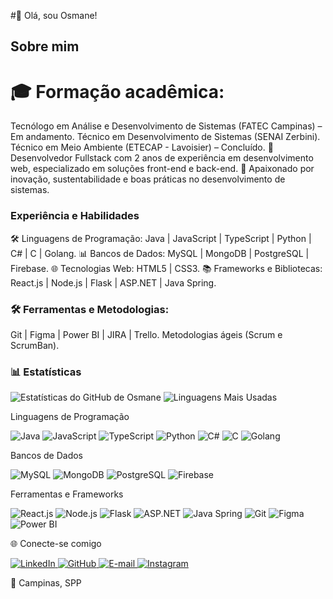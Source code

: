 #👋 Olá, sou Osmane!

## Sobre mim
# 🎓 Formação acadêmica:
 Tecnólogo em Análise e Desenvolvimento de Sistemas (FATEC Campinas) – Em andamento.
 Técnico em Desenvolvimento de Sistemas (SENAI Zerbini).
 Técnico em Meio Ambiente (ETECAP - Lavoisier) – Concluído.
 💼 Desenvolvedor Fullstack com 2 anos de experiência em desenvolvimento web, especializado em soluções front-end e back-end.
 🌱 Apaixonado por inovação, sustentabilidade e boas práticas no desenvolvimento de sistemas.


### Experiência e Habilidades
 🛠️ Linguagens de Programação: Java | JavaScript | TypeScript | Python | C# | C | Golang.
 📊 Bancos de Dados: MySQL | MongoDB | PostgreSQL | Firebase.
 🌐 Tecnologias Web: HTML5 | CSS3.
 📚 Frameworks e Bibliotecas: React.js | Node.js | Flask | ASP.NET | Java Spring.

### 🛠️ Ferramentas e Metodologias:
 Git | Figma | Power BI | JIRA | Trello.
 Metodologias ágeis (Scrum e ScrumBan).

### 📊 Estatísticas

![Estatísticas do GitHub de Osmane](https://github-readme-stats.vercel.app/api?username=OsmaneNeto&show_icons=true&theme=radical) ![Linguagens Mais Usadas](https://github-readme-stats.vercel.app/api/top-langs/?username=OsmaneNeto&layout=compact&theme=radical)


Linguagens de Programação
<p align="left"> <img src="https://img.shields.io/badge/Java-ED8B00?style=for-the-badge&logo=java&logoColor=white" alt="Java"> <img src="https://img.shields.io/badge/JavaScript-F7DF1E?style=for-the-badge&logo=javascript&logoColor=black" alt="JavaScript"> <img src="https://img.shields.io/badge/TypeScript-007ACC?style=for-the-badge&logo=typescript&logoColor=white" alt="TypeScript"> <img src="https://img.shields.io/badge/Python-3776AB?style=for-the-badge&logo=python&logoColor=white" alt="Python"> <img src="https://img.shields.io/badge/C%23-239120?style=for-the-badge&logo=c-sharp&logoColor=white" alt="C#"> <img src="https://img.shields.io/badge/C-A8B9CC?style=for-the-badge&logo=c&logoColor=black" alt="C"> <img src="https://img.shields.io/badge/Go-00ADD8?style=for-the-badge&logo=go&logoColor=white" alt="Golang"> </p>
Bancos de Dados
<p align="left"> <img src="https://img.shields.io/badge/MySQL-4479A1?style=for-the-badge&logo=mysql&logoColor=white" alt="MySQL"> <img src="https://img.shields.io/badge/MongoDB-47A248?style=for-the-badge&logo=mongodb&logoColor=white" alt="MongoDB"> <img src="https://img.shields.io/badge/PostgreSQL-336791?style=for-the-badge&logo=postgresql&logoColor=white" alt="PostgreSQL"> <img src="https://img.shields.io/badge/Firebase-FFCA28?style=for-the-badge&logo=firebase&logoColor=black" alt="Firebase"> </p>
Ferramentas e Frameworks
<p align="left"> <img src="https://img.shields.io/badge/React-20232A?style=for-the-badge&logo=react&logoColor=61DAFB" alt="React.js"> <img src="https://img.shields.io/badge/Node.js-339933?style=for-the-badge&logo=nodedotjs&logoColor=white" alt="Node.js"> <img src="https://img.shields.io/badge/Flask-000000?style=for-the-badge&logo=flask&logoColor=white" alt="Flask"> <img src="https://img.shields.io/badge/ASP.NET-512BD4?style=for-the-badge&logo=.net&logoColor=white" alt="ASP.NET"> <img src="https://img.shields.io/badge/Java%20Spring-6DB33F?style=for-the-badge&logo=spring&logoColor=white" alt="Java Spring"> <img src="https://img.shields.io/badge/Git-F05032?style=for-the-badge&logo=git&logoColor=white" alt="Git"> <img src="https://img.shields.io/badge/Figma-F24E1E?style=for-the-badge&logo=figma&logoColor=white" alt="Figma"> <img src="https://img.shields.io/badge/Power%20BI-F2C811?style=for-the-badge&logo=powerbi&logoColor=black" alt="Power BI"> </p>

🌐 Conecte-se comigo
<p align="left"> <a href="https://www.linkedin.com/in/osmane-barbosa-neto-9374861a3" target="_blank"> <img src="https://img.shields.io/badge/LinkedIn-0077B5?style=for-the-badge&logo=linkedin&logoColor=white" alt="LinkedIn"> </a> <a href="https://github.com/OsmaneNeto" target="_blank"> <img src="https://img.shields.io/badge/GitHub-181717?style=for-the-badge&logo=github&logoColor=white" alt="GitHub"> </a> <a href="mailto:osmane.neto@hotmail.com" target="_blank"> <img src="https://img.shields.io/badge/E--mail-D14836?style=for-the-badge&logo=gmail&logoColor=white" alt="E-mail"> </a> <a href="https://www.instagram.com/osmane.neto/" target="_blank"> <img src="https://img.shields.io/badge/Instagram-E4405F?style=for-the-badge&logo=instagram&logoColor=white" alt="Instagram"> </a> </p>
📍 Campinas, SPP
